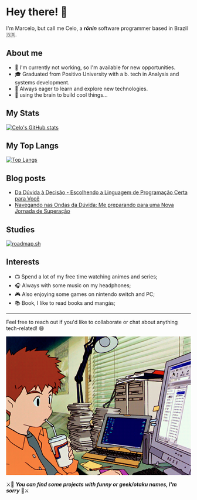 # Hey there! :wave:

I'm Marcelo, but call me Celo, a ___rōnin___ software programmer based in Brazil :brazil:.

## About me

- 💼 I'm currently not working, so I'm available for new opportunities.
- 🎓 Graduated from Positivo University with a b. tech in Analysis and systems development.
- 🌱 Always eager to learn and explore new technologies.
- 🧠 using the brain to build cool things...


## My Stats

[![Celo's GitHub stats](https://github-readme-stats.vercel.app/api?username=uminocelo&theme=merko)](https://github.com/anuraghazra/github-readme-stats)

## My Top Langs

[![Top Langs](https://github-readme-stats.vercel.app/api/top-langs/?username=uminocelo&layout=compact&theme=merko)](https://github.com/anuraghazra/github-readme-stats)


## Blog posts
<!-- BLOG-POST-LIST:START -->
- [Da Dúvida à Decisão - Escolhendo a Linguagem de Programação Certa para Você](https://uminocelo.dev/como-escolher-linguagem-programacao)
- [Navegando nas Ondas da Dúvida: Me preparando para uma Nova Jornada de Superação](https://uminocelo.dev/superando-a-sindrome-do-impostor-como-desenvolvedor-de-software)
<!-- BLOG-POST-LIST:END -->

## Studies

[![roadmap.sh](https://api.roadmap.sh/v1-badge/tall/64e747cdb128dce3cb6f2228?variant=dark&roadmaps=computer-science%2Ccyber-security%2Csoftware-design-architecture%2Cbackend)](https://roadmap.sh)

## Interests

- 📺 Spend a lot of my free time watching animes and series;
- 🎧 Always with some music on my headphones;
- 🎮 Also enjoying some games on nintendo switch and PC;
- 📚 Book, I like to read books and mangás;

___

Feel free to reach out if you'd like to collaborate or chat about anything tech-related! 😄

![izzy-computer](./izumi_digimon-computer.gif)

⚔️👺 ___You can find some projects with funny or geek/otaku names, I'm sorry___ 👺⚔️